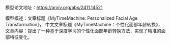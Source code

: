 模型论文地址：https://arxiv.org/abs/2411.14521

模型概述：文章标题《MyTimeMachine: Personalized Facial Age Transformation》，
中文文章标题《MyTimeMachine：个性化面部年龄转换》，
文章内容：提出了一种基于深度学习的个性化面部年龄转换方法，实现了精准的面部特征变化。
